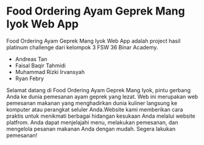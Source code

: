 # Food Ordering Ayam Geprek Mang Iyok Web App

Food Ordering Ayam Geprek Mang Iyok Web App adalah project hasil platinum challenge dari kelompok 3 FSW 36 Binar Academy.
- Andreas Tan
- Faisal Baqir Tahmidi
- Muhammad Rizki Irvansyah
- Ryan Febry

Selamat datang di Food Ordering Ayam Geprek Mang Iyok, pintu gerbang Anda ke dunia pemesanan ayam geprek yang lezat. Web ini merupakan web pemesanan makanan yang menghadirkan dunia kuliner langsung ke komputer atau perangkat seluler Anda.Website kami memberikan cara praktis untuk menikmati berbagai hidangan kesukaan Anda melalui website platfrom. Anda dapat menjelajahi menu, melakukan pemesanan, dan mengelola pesanan makanan Anda dengan mudah. 
Segera lakukan pemesanan!
